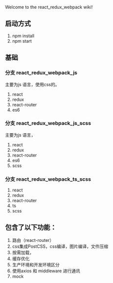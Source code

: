 Welcome to the react_redux_webpack wiki!
## 启动方式
1. npm install
2. npm start

## 基础
### 分支 react_redux_webpack_js 
主要为js 语言，使用css的。
1. react 
2. redux
3. react-router
4. es6
### 分支 react_redux_webpack_js_scss 
主要为js 语言，
1. react 
2. redux
3. react-router
4. es6
5. scss

### 分支 react_redux_webpack_ts_scss 
1. react 
2. redux
3. react-router
4. ts
5. scss

## 包含了以下功能：
1. 路由（react-router）
2. css集成PostCSS，css编译，图片编译，文件压缩
3. 按需加载，
4. 缓存优化
5. 生产环境和开发环境区分
6. 使用axios 和 middleware 进行通讯
7. mock